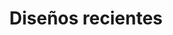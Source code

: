 ---
title: 'Diseños recientes'
catSlug: '0_recientes'
image: '/images/categories/recientes.jpg'
description: 'Descubre los diseños más recientes y populares. Remeras y buzos con las últimas tendencias en streetwear, diseños exclusivos y novedades de artistas, deportes y más.'
keywords: 'diseños recientes, remeras nuevas, buzos nuevos, últimas tendencias, streetwear nuevo, diseños populares, novedades'
---